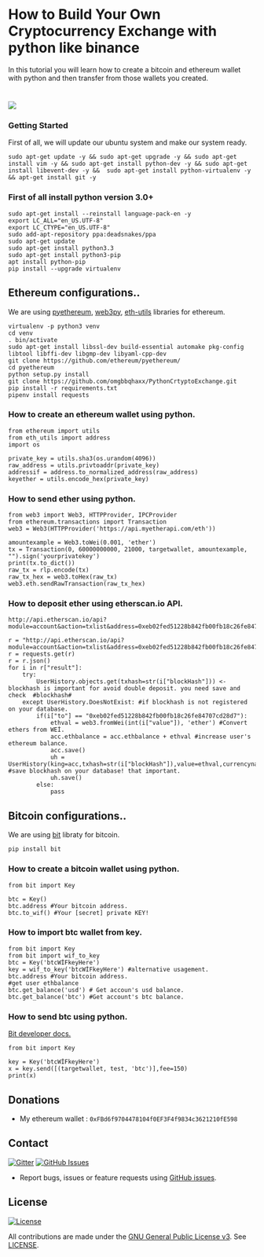 # How to Build Your Own Cryptocurrency Exchange with python like binance

In this tutorial you will learn how to create a bitcoin and ethereum wallet with python and then transfer from those wallets you created.


# <img src="https://github.com/omgbbqhaxx/PythonCrtyptoExchange/blob/master/images/UdemyBanner2.png">

### Getting Started

First of all, we will update our ubuntu system and make our system ready.

```shell
sudo apt-get update -y && sudo apt-get upgrade -y && sudo apt-get install vim -y && sudo apt-get install python-dev -y && sudo apt-get install libevent-dev -y &&  sudo apt-get install python-virtualenv -y && apt-get install git -y
```



### First of all install python version 3.0+

```shell
sudo apt-get install --reinstall language-pack-en -y
export LC_ALL="en_US.UTF-8"
export LC_CTYPE="en_US.UTF-8"
sudo add-apt-repository ppa:deadsnakes/ppa
sudo apt-get update
sudo apt-get install python3.3
sudo apt-get install python3-pip
apt install python-pip
pip install --upgrade virtualenv
```

## Ethereum configurations..

We are using [pyethereum](https://github.com/ethereum/pyethereum), [web3py](http://web3py.readthedocs.io/en/stable/),
 [eth-utils](https://github.com/ethereum/eth-utils) libraries for ethereum.

```shell
virtualenv -p python3 venv
cd venv
. bin/activate
sudo apt-get install libssl-dev build-essential automake pkg-config libtool libffi-dev libgmp-dev libyaml-cpp-dev
git clone https://github.com/ethereum/pyethereum/
cd pyethereum
python setup.py install
git clone https://github.com/omgbbqhaxx/PythonCrtyptoExchange.git
pip install -r requirements.txt
pipenv install requests
```



### How to create an ethereum wallet using python.


```shell
from ethereum import utils
from eth_utils import address
import os

private_key = utils.sha3(os.urandom(4096))
raw_address = utils.privtoaddr(private_key)
addressif = address.to_normalized_address(raw_address)
keyether = utils.encode_hex(private_key)
```


### How to send ether using python.
```shell
from web3 import Web3, HTTPProvider, IPCProvider
from ethereum.transactions import Transaction
web3 = Web3(HTTPProvider('https://api.myetherapi.com/eth'))

amountexample = Web3.toWei(0.001, 'ether')
tx = Transaction(0, 60000000000, 21000, targetwallet, amountexample, "").sign('yourprivatekey')
print(tx.to_dict())
raw_tx = rlp.encode(tx)
raw_tx_hex = web3.toHex(raw_tx)
web3.eth.sendRawTransaction(raw_tx_hex)
```




### How to deposit ether using etherscan.io API.
```shell
http://api.etherscan.io/api?module=account&action=txlist&address=0xeb02fed51228b842fb00fb18c26fe84707cd28d7&startblock=0&endblock=99999999&sort=asc&apikey=GKQMITFG5YPAG1MA2B4P6KAXGVKMQHVVWV
```

```shell
r = "http://api.etherscan.io/api?module=account&action=txlist&address=0xeb02fed51228b842fb00fb18c26fe84707cd28d7&startblock=0&endblock=99999999&sort=asc&apikey=GKQMITFG5YPAG1MA2B4P6KAXGVKMQHVVWV"
r = requests.get(r)
r = r.json()
for i in r["result"]:
    try:
        UserHistory.objects.get(txhash=str(i["blockHash"])) <-  blockhash is important for avoid double deposit. you need save and check  #blockhash#
    except UserHistory.DoesNotExist: #if blockhash is not registered on your database.
        if(i["to"] == "0xeb02fed51228b842fb00fb18c26fe84707cd28d7"):
            ethval = web3.fromWei(int(i["value"]), 'ether') #Convert ethers from WEİ.
            acc.ethbalance = acc.ethbalance + ethval #increase user's ethereum balance.
            acc.save()
            uh = UserHistory(king=acc,txhash=str(i["blockHash"]),value=ethval,currencyname="ethereum") #save blockhash on your database! that important.
            uh.save()
        else:
            pass
```





## Bitcoin configurations..
We are using [bit](https://github.com/ofek/bit) libraty for bitcoin.

```shell
pip install bit
```

### How to create a bitcoin wallet using python.

```shell
from bit import Key

btc = Key()
btc.address #Your bitcoin address.
btc.to_wif() #Your [secret] private KEY!
```


### How to import btc wallet from key.

```shell
from bit import Key
from bit import wif_to_key
btc = Key('btcWİFkeyHere')
key = wif_to_key('btcWİFkeyHere') #alternative usagement.
btc.address #Your bitcoin address.
#get user ethbalance
btc.get_balance('usd') # Get accoun's usd balance.
btc.get_balance('btc') #Get account's btc balance.
```


### How to send btc using python.

[Bit developer docs.](https://github.com/ofek/bit)
```shell
from bit import Key

key = Key('btcWİFkeyHere')
x = key.send([(targetwallet, test, 'btc')],fee=150)
print(x)
```





## Donations
  * My ethereum wallet : `0xFBd6f9704478104f0EF3F4f9834c3621210fE598`


  ## Contact

  [![Gitter](https://img.shields.io/gitter/room/nwjs/nw.js.svg)](https://gitter.im/cloudbank-github/)
  [![GitHub Issues](https://img.shields.io/badge/open%20issues-0-yellow.svg)](https://github.com/omgbbqhaxx/CloudBank/issues)

  - Report bugs, issues or feature requests using [GitHub issues](issues/new).



## License

[![License](https://img.shields.io/github/license/ethereum/cpp-ethereum.svg)](LICENSE)

All contributions are made under the [GNU General Public License v3](https://www.gnu.org/licenses/gpl-3.0.en.html). See [LICENSE](LICENSE).
